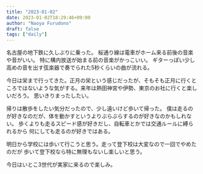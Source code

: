 ```yaml
---
title: "2023-01-02"
date: 2023-01-02T18:29:46+09:00
author: "Naoya Furudono"
draft: false
tags: ["daily"]
---
```


名古屋の地下鉄に久しぶりに乗った。
桜通り線は電車がホーム来る前後の音楽や音がいい。
特に構内放送が始まる前の音楽がかっこいい。
ギターっぽい少し高めの音を出す弦楽器で奏でられた5秒くらいの曲が流れる。

今日は栄まで行ってきた。正月の栄という感じだったが、そもそも正月に行くところではないような気がする。来年は熱田神宮や伊勢、東京のお社に行くと楽しいだろう。
思いきりまったしたい。

帰りは散歩をしたい気分だったので、少し遠いけど歩いて帰った。
僕は走るのが好きなのだが、体を動かすというよりぶらぶらするのが好きなのかもしれない。
歩くよりも走るスピード感が好きだし、自転車とかでは交通ルールに縛られるから
何にしても走るのが好きではある。

明日から学校には歩いて行こうと思う。走って登下校は大変なので一回でやめたのだが
歩いて登下校なら特に無理もないし楽しいと思う。

今日はいとこ3世代が実家に来るので楽しみ。


